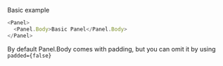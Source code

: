 Basic example

```js
<Panel>
  <Panel.Body>Basic Panel</Panel.Body>
</Panel>
```

By default Panel.Body comes with padding, but you can omit it by using `padded={false}`
